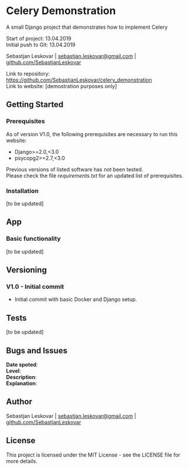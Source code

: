 # Celery Demonstration

A small Django project that demonstrates how to implement Celery

Start of project: 13.04.2019  
Initial push to Git: 13.04.2019

Sebastjan Leskovar | [sebastjan.leskovar@gmail.com](mailto:sebastjan.leskovar@gmail.com) | [github.com/SebastjanLeskovar](https://github.com/SebastjanLeskovar)

Link to repository: https://github.com/SebastjanLeskovar/celery_demonstration  
Link to website: [demostration purposes only]

## Getting Started

### Prerequisites

As of version V1.0, the following prerequisites are necessary to run this website:

- Django>=2.0,<3.0
- psycopg2>=2.7,<3.0

Previous versions of listed software has not been tested.  
Please check the file *requirements.txt* for an updated list of prerequisites.

### Installation

[to be updated]

## App

### Basic functionality

[to be updated]

## Versioning

### V1.0 - Initial commit

- Initial commit with basic Docker and Django setup.

## Tests

[to be updated]

## Bugs and Issues

**Date spoted**:  
**Level**:  
**Description**:  
**Explanation**:  

## Author

Sebastjan Leskovar | [sebastjan.leskovar@gmail.com](mailto:sebastjan.leskovar@gmail.com) | [github.com/SebastjanLeskovar](https://github.com/SebastjanLeskovar)

## License

This project is licensed under the MIT License - see the LICENSE file for more details.
